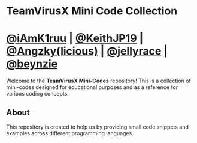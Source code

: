# TeamVirusX Mini Code Collection
# [@iAmK1ruu](https://github.com/iAmK1ruu) | [@KeithJP19](https://github.com/KeithJP19) | [@Angzky(licious)](https://github.com/Angzky) | [@jellyrace](https://github.com/jellyrace) | [@beynzie](https://github.com/beynzie)
Welcome to the **TeamVirusX Mini-Codes** repository! This is a collection of mini-codes designed for educational purposes and as a reference for various coding concepts.

## About
This repository is created to help us by providing small code snippets and examples across different programming languages.

